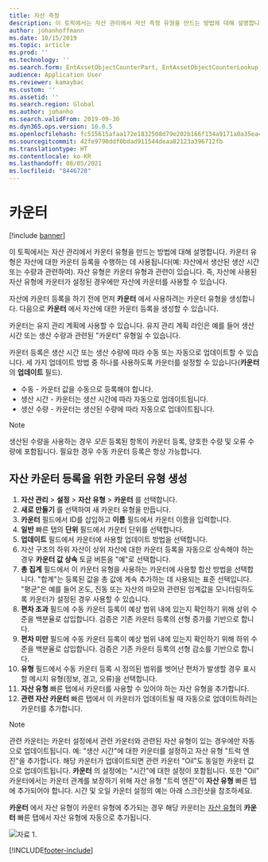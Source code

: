 ```yaml
---
title: 자산 측정
description: 이 토픽에서는 자산 관리에서 자산 측정 유형을 만드는 방법에 대해 설명합니다.
author: johanhoffmann
ms.date: 10/15/2019
ms.topic: article
ms.prod: ''
ms.technology: ''
ms.search.form: EntAssetObjectCounterPart, EntAssetObjectCounterLookup, EntAssetCounterType, EntAssetObjectCounterTotals
audience: Application User
ms.reviewer: kamaybac
ms.custom: ''
ms.assetid: ''
ms.search.region: Global
ms.author: johanho
ms.search.validFrom: 2019-09-30
ms.dyn365.ops.version: 10.0.5
ms.openlocfilehash: fc515615afaa172e1832508d79e202b166f134a9171a0a35ea4f372f9d19b7e2
ms.sourcegitcommit: 42fe9790ddf0bdad911544deaa82123a396712fb
ms.translationtype: HT
ms.contentlocale: ko-KR
ms.lasthandoff: 08/05/2021
ms.locfileid: "8446728"
---
```

# <a name="counters"></a>카운터

[!include [banner](../../includes/banner.md)]

이 토픽에서는 자산 관리에서 카운터 유형을 만드는 방법에 대해 설명합니다. 카운터 유형은 자산에 대한 카운터 등록을 수행하는 데 사용됩니다(예: 자산에서 생산된 생산 시간 또는 수량과 관련하여). 자산 유형은 카운터 유형과 관련이 있습니다. 즉, 자산에 사용된 자산 유형에 카운터가 설정된 경우에만 자산에 카운터를 사용할 수 있습니다.

자산에 카운터 등록을 하기 전에 먼저 **카운터** 에서 사용하려는 카운터 유형을 생성합니다. 다음으로 **카운터** 에서 자산에 대한 카운터 등록을 생성할 수 있습니다. 

카운터는 유지 관리 계획에 사용할 수 있습니다. 유지 관리 계획 라인은 예를 들어 생산 시간 또는 생산 수량과 관련된 "카운터" 유형일 수 있습니다. 

카운터 등록은 생산 시간 또는 생산 수량에 따라 수동 또는 자동으로 업데이트할 수 있습니다. 세 가지 업데이트 방법 중 하나를 사용하도록 카운터를 설정할 수 있습니다(**카운터** 의 **업데이트** 필드).
  
- 수동 - 카운터 값을 수동으로 등록해야 합니다.  
- 생산 시간 - 카운터는 생산 시간에 따라 자동으로 업데이트됩니다.  
- 생산 수량 - 카운터는 생산된 수량에 따라 자동으로 업데이트됩니다.  

>[!NOTE]
>생산된 수량을 사용하는 경우 *모든* 등록된 항목이 카운터 등록, 양호한 수량 및 오류 수량에 포함됩니다. 필요한 경우 수동 카운터 등록은 항상 가능합니다.

## <a name="create-counter-types-for-asset-counter-registrations"></a>자산 카운터 등록을 위한 카운터 유형 생성

1. **자산 관리** > **설정** > **자산 유형** > **카운터** 를 선택합니다.
2. **새로 만들기** 를 선택하여 새 카운터 유형을 만듭니다.
3. **카운터** 필드에서 ID를 삽입하고 **이름** 필드에서 카운터 이름을 입력합니다.
4. **일반** 빠른 탭의 **단위** 필드에서 카운터 단위를 선택합니다.
5. **업데이트** 필드에서 카운터에 사용할 업데이트 방법을 선택합니다.
6. 자산 구조의 하위 자산이 상위 자산에 대한 카운터 등록을 자동으로 상속해야 하는 경우 **카운터 값 상속** 토글 버튼을 "예"로 선택합니다.
7. **총 집계** 필드에서 이 카운터 유형을 사용하는 카운터에 사용할 합산 방법을 선택합니다. "합계"는 등록된 값을 총 값에 계속 추가하는 데 사용되는 표준 선택입니다. "평균"은 예를 들어 온도, 진동 또는 자산의 마모와 관련된 임계값을 모니터링하도록 카운터가 설정된 경우 사용할 수 있습니다. 
8. **편차 초과** 필드에 수동 카운터 등록이 예상 범위 내에 있는지 확인하기 위해 상위 수준을 백분율로 삽입합니다. 검증은 기존 카운터 등록의 선형 증가를 기반으로 합니다.
9. **편차 미만** 필드에 수동 카운터 등록이 예상 범위 내에 있는지 확인하기 위해 하위 수준을 백분율로 삽입합니다. 검증은 기존 카운터 등록의 선형 감소를 기반으로 합니다.
10. **유형** 필드에서 수동 카운터 등록 시 정의된 범위를 벗어난 편차가 발생할 경우 표시할 메시지 유형(정보, 경고, 오류)을 선택합니다.
11. **자산 유형** 빠른 탭에서 카운터를 사용할 수 있어야 하는 자산 유형을 추가합니다.
12. **관련 자산 카운터** 빠른 탭에서 이 카운터가 업데이트될 때 자동으로 업데이트하려는 카운터를 추가합니다.


>[!NOTE]
>관련 카운터는 카운터 설정에서 관련 카운터와 관련된 자산 유형이 있는 경우에만 자동으로 업데이트됩니다. 예: "생산 시간"에 대한 카운터를 설정하고 자산 유형 "트럭 엔진"을 추가합니다. 해당 카운터가 업데이트되면 관련 카운터 "Oil"도 동일한 카운터 값으로 업데이트됩니다. **카운터** 의 설정에는 "시간"에 대한 설정이 포함됩니다. 또한 "Oil" 카운터에서는 카운터 관계를 보장하기 위해 자산 유형 "트럭 엔진"이 **자산 유형** 빠른 탭에 추가되어야 합니다. 시간 및 오일 카운터 설정의 예는 아래 스크린샷을 참조하세요.

**카운터** 에서 자산 유형이 카운터 유형에 추가되는 경우 해당 카운터는 [자산 유형](../setup-for-objects/object-types.md)의 **카운터** 빠른 탭에서 자산 유형에 자동으로 추가됩니다.

![자료 1.](media/071-setup-for-objects.png)



[!INCLUDE[footer-include](../../../includes/footer-banner.md)]